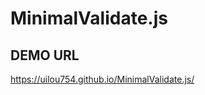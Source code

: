 # MinimalValidate.js

<h2>DEMO URL</h2>
<a href="https://uilou754.github.io/MinimalValidate.js/" target="_blank">https://uilou754.github.io/MinimalValidate.js/</a>